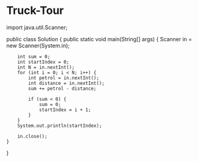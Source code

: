 # Truck-Tour
import java.util.Scanner;

public class Solution {
	public static void main(String[] args) {
		Scanner in = new Scanner(System.in);

		int sum = 0;
		int startIndex = 0;
		int N = in.nextInt();
		for (int i = 0; i < N; i++) {
			int petrol = in.nextInt();
			int distance = in.nextInt();
			sum += petrol - distance;

			if (sum < 0) {
				sum = 0;
				startIndex = i + 1;
			}
		}
		System.out.println(startIndex);

		in.close();
	}
}
